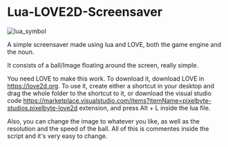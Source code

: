 # Lua-LOVE2D-Screensaver

![lua_symbol](https://github.com/microwavedd/Lua-LOVE2D-Screensaver/assets/143319861/d9695ffd-fb63-4784-a37f-2c13baa187b2)


A simple screensaver made using lua and LOVE, both the game engine and the noun.

It consists of a ball/Image floating around the screen, really simple.


You need LOVE to make this work. To download it, download LOVE in https://love2d.org.
To use it, create either a shortcut in your desktop and drag the whole folder to the shortcut to it, or download the visual studio code https://marketplace.visualstudio.com/items?itemName=pixelbyte-studios.pixelbyte-love2d extension, and press Alt + L inside the lua file.

Also, you can change the image to whatever you like, as well as the resolution and the speed of the ball. All of this is commentes inside the script and it's very easy to change.
